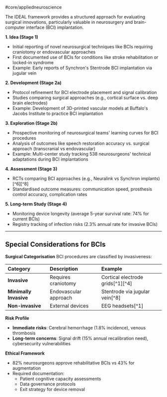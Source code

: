 #core/appliedneuroscience 

The IDEAL framework provides a structured approach for evaluating surgical innovations, particularly valuable in neurosurgery and brain-computer interface (BCI) implantation.

**1. Idea (Stage 1)**

- Initial reporting of novel neurosurgical techniques like BCIs requiring craniotomy or endovascular approaches
- First documented use of BCIs for conditions like stroke rehabilitation or locked-in syndrome
- Example: Early reports of Synchron's Stentrode BCI implantation via jugular vein

**2. Development (Stage 2a)**

- Protocol refinement for BCI electrode placement and signal calibration
- Studies comparing surgical approaches (e.g., cortical surface vs. deep brain electrodes)
- Example: Development of 3D-printed vascular models at Buffalo's Jacobs Institute to practice BCI implantation

**3. Exploration (Stage 2b)**

- Prospective monitoring of neurosurgical teams' learning curves for BCI procedures
- Analysis of outcomes like speech restoration accuracy vs. surgical approach (transcranial vs endovascular)
- Example: Multi-center study tracking 538 neurosurgeons' technical adaptations during BCI implantations

**4. Assessment (Stage 3)**

- RCTs comparing BCI approaches (e.g., Neuralink vs Synchron implants)[^6][^8]
- Standardised outcome measures: communication speed, prosthesis control accuracy, complication rates

**5. Long-term Study (Stage 4)**

- Monitoring device longevity (average 5-year survival rate: 74% for current BCIs)
- Registry tracking of infection risks (2.3% annual rate for invasive BCIs)

---

## Special Considerations for BCIs

**Surgical Categorisation**
BCI procedures are classified by invasiveness:

| Category | Description | Example |
| :-- | :-- | :-- |
| **Invasive** | Requires craniotomy | Cortical electrode grids[^1][^4] |
| **Minimally Invasive** | Endovascular approach | Stentrode via jugular vein[^8] |
| **Non-invasive** | External devices | EEG headsets[^1] |

**Risk Profile**
- **Immediate risks**: Cerebral hemorrhage (1.8% incidence), venous thrombosis
- **Long-term concerns**: Signal drift (15% annual recalibration need), cybersecurity vulnerabilities

**Ethical Framework**

- 82% neurosurgeons approve rehabilitative BCIs vs 43% for augmentation
- Required documentation:
    - Patient cognitive capacity assessments
    - Data governance protocols
    - Exit strategy for device removal

